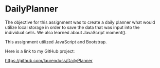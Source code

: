 # DailyPlanner

The objective for this assignment was to create a daily planner what would utilize local storage in order to save the data that was input into the individual cells. We also learned about JavaScript moment(). 

This assignment utilized JavaScript and Bootstrap. 

Here is a link to my GitHub project: 

https://github.com/laurendoss/DailyPlanner



